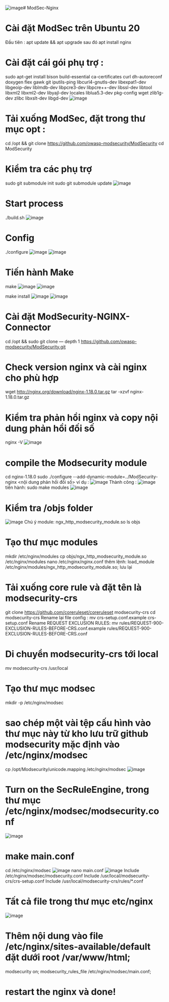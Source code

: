 ![image](https://github.com/user-attachments/assets/ab0864e6-fe8c-4fc3-8028-2fb11b264507)# ModSec-Nginx
# Cài đặt ModSec trên Ubuntu 20
Đầu tiên : apt update && apt upgrade sau đó apt install nginx

# Cài đặt cái gói phụ trợ :
sudo apt-get install bison build-essential ca-certificates curl dh-autoreconf doxygen flex gawk git iputils-ping libcurl4-gnutls-dev libexpat1-dev libgeoip-dev liblmdb-dev libpcre3-dev libpcre++-dev libssl-dev libtool libxml2 libxml2-dev libyajl-dev locales liblua5.3-dev pkg-config wget zlib1g-dev zlibc libxslt-dev libgd-dev
![image](https://github.com/user-attachments/assets/91dc197e-ec83-4d22-bd90-cfe8cdc5e62f)

# Tải xuống ModSec, đặt trong thư mục opt : 
cd /opt && git clone https://github.com/owasp-modsecurity/ModSecurity
cd ModSecurity

# Kiểm tra các phụ trợ
sudo git submodule init
sudo git submodule update
![image](https://github.com/user-attachments/assets/a31e992d-bad8-4fd7-8ff7-8bbc78e1c3f3)

# Start process
./build.sh
![image](https://github.com/user-attachments/assets/e039222f-c48c-412c-83c9-1325c13fa700)

# Config
./configure
![image](https://github.com/user-attachments/assets/5a7aebb9-9fe1-4c71-b03c-67d4b0f7bd11)
![image](https://github.com/user-attachments/assets/fc9d6d54-150a-4ca2-9686-8d986f26cdf7)

# Tiến hành Make
make
![image](https://github.com/user-attachments/assets/0d63213e-292d-42c7-954c-91358321e4da)
![image](https://github.com/user-attachments/assets/d8397390-e7fb-402d-8dc4-fa47a47a1335)

make install
![image](https://github.com/user-attachments/assets/c05d16b4-43bc-4ef0-a62b-df5be0caa998)
![image](https://github.com/user-attachments/assets/2af9ac62-b6f4-472c-91f9-3f858e5df605)

# Cài đặt ModSecurity-NGINX-Connector
cd /opt && sudo git clone — depth 1 https://github.com/owasp-modsecurity/ModSecurity.git

# Check version nginx và cài nginx cho phù hợp
wget http://nginx.org/download/nginx-1.18.0.tar.gz
tar -xzvf nginx-1.18.0.tar.gz

# Kiểm tra phản hồi nginx và copy nội dung phản hồi đối số
nginx -V
![image](https://github.com/user-attachments/assets/139071f3-7d20-4d02-bdd8-bb409d44690f)

# compile the Modsecurity module
cd nginx-1.18.0
sudo ./configure --add-dynamic-module=../ModSecurity-nginx <nội dung phản hồi đối số>
ví dụ : ![image](https://github.com/user-attachments/assets/b72f671f-ed09-4209-bd79-6499e1f5247e)
Thành công : ![image](https://github.com/user-attachments/assets/9255676d-e510-4c3d-8516-052c9b097856)
tiến hành: sudo make modules ![image](https://github.com/user-attachments/assets/440346bd-d5dc-4763-9045-2b4459b18503)

# Kiểm tra /objs folder
![image](https://github.com/user-attachments/assets/bf04102c-f8e3-4c1a-bed1-dcba12d9894b)
Chú ý module: ngx_http_modsecurity_module.so
ls objs

# Tạo thư mục modules
mkdir /etc/nginx/modules
cp objs/ngx_http_modsecurity_module.so /etc/nginx/modules
nano /etc/nginx/nginx.conf
thêm lệnh: load_module /etc/nginx/modules/ngx_http_modsecurity_module.so;
lưu lại

# Tải xuống core rule và đặt tên là modsecurity-crs
git clone https://github.com/coreruleset/coreruleset modsecurity-crs
cd modsecurity-crs
Rename lại file config : mv crs-setup.conf.example crs-setup.conf
Rename REQUEST EXCLUSION RULES: mv rules/REQUEST-900-EXCLUSION-RULES-BEFORE-CRS.conf.example rules/REQUEST-900-EXCLUSION-RULES-BEFORE-CRS.conf

# Di chuyển modsecurity-crs tới local
mv modsecurity-crs /usr/local

# Tạo thư mục modsec
mkdir -p /etc/nginx/modsec

# sao chép một vài tệp cấu hình vào thư mục này từ kho lưu trữ github modsecurity mặc định vào /etc/nginx/modsec
cp  /opt/Modsecurity/unicode.mapping /etc/nginx/modsec
![image](https://github.com/user-attachments/assets/1d647492-e6c9-48a1-99e2-1c85f41beb0a)

#  Turn on the SecRuleEngine, trong thư mục /etc/nginx/modsec/modsecurity.conf
![image](https://github.com/user-attachments/assets/01ae7feb-232e-466d-a53a-72116cc33fad)

# make main.conf
cd /etc/nginx/modsec 
![image](https://github.com/user-attachments/assets/ef47a1a1-7692-45e5-8435-9791c9092998)
nano main.conf
![image](https://github.com/user-attachments/assets/d83495de-bb5e-40e5-a17c-624808d337ab)
Include /etc/nginx/modsec/modsecurity.conf
Include /usr/local/modsecurity-crs/crs-setup.conf
Include /usr/local/modsecurity-crs/rules/*.conf

# Tất cả file trong thư mục etc/nginx
![image](https://github.com/user-attachments/assets/7d0681c4-2342-4c37-979b-a3fbd16e4c50)

# Thêm nội dung vào file /etc/nginx/sites-available/default đặt dưới  root /var/www/html;
modsecurity on;
modsecurity_rules_file /etc/nginx/modsec/main.conf;

# restart the nginx và done!




